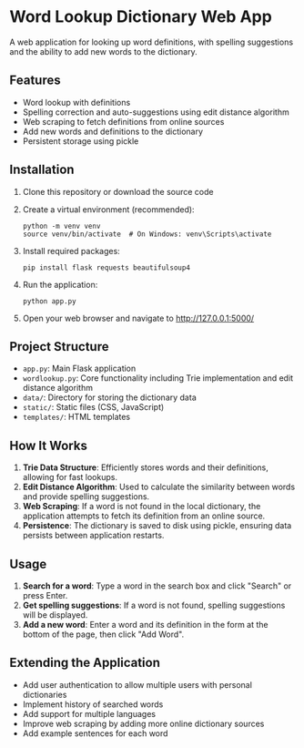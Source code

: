 # Word Lookup Dictionary Web App

A web application for looking up word definitions, with spelling suggestions and the ability to add new words to the dictionary.

## Features

- Word lookup with definitions
- Spelling correction and auto-suggestions using edit distance algorithm
- Web scraping to fetch definitions from online sources
- Add new words and definitions to the dictionary
- Persistent storage using pickle

## Installation

1. Clone this repository or download the source code

2. Create a virtual environment (recommended):
   ```
   python -m venv venv
   source venv/bin/activate  # On Windows: venv\Scripts\activate
   ```

3. Install required packages:
   ```
   pip install flask requests beautifulsoup4
   ```

4. Run the application:
   ```
   python app.py
   ```

5. Open your web browser and navigate to http://127.0.0.1:5000/

## Project Structure

- `app.py`: Main Flask application
- `wordlookup.py`: Core functionality including Trie implementation and edit distance algorithm
- `data/`: Directory for storing the dictionary data
- `static/`: Static files (CSS, JavaScript)
- `templates/`: HTML templates

## How It Works

1. **Trie Data Structure**: Efficiently stores words and their definitions, allowing for fast lookups.
2. **Edit Distance Algorithm**: Used to calculate the similarity between words and provide spelling suggestions.
3. **Web Scraping**: If a word is not found in the local dictionary, the application attempts to fetch its definition from an online source.
4. **Persistence**: The dictionary is saved to disk using pickle, ensuring data persists between application restarts.

## Usage

1. **Search for a word**: Type a word in the search box and click "Search" or press Enter.
2. **Get spelling suggestions**: If a word is not found, spelling suggestions will be displayed.
3. **Add a new word**: Enter a word and its definition in the form at the bottom of the page, then click "Add Word".

## Extending the Application

- Add user authentication to allow multiple users with personal dictionaries
- Implement history of searched words
- Add support for multiple languages
- Improve web scraping by adding more online dictionary sources
- Add example sentences for each word

